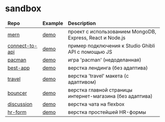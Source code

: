 # sandbox

<table>
  <thead>
    <tr>
      <td><b>Repo</b></td>
      <td><b>Example</b></td>
      <td><b>Description</b></td>
    </tr>
  </thead>
  <tbody>
    <tr>
      <td><a href="https://github.com/yurifyodorov/mern">mern</a></td>
      <td><a href="https://mern-start-template.herokuapp.com/">demo</a></td>
      <td>проект с использованием MongoDB, Express, React и Node.js</td>
    </tr>
    <tr>
      <td><a href="https://github.com/yurifyodorov/sandbox/tree/master/connect-to-api">connect-to-api</a></td>
      <td><a href="https://yurifyodorov.github.io/sandbox/connect-to-api/">demo</a></td>
      <td>пример подключения к Studio Ghibli API с помощью JS</td>
    </tr>
     <tr>
      <td><a href="https://github.com/yurifyodorov/sandbox/tree/master/pacman">pacman</a></td>
      <td><a href="https://yurifyodorov.github.io/sandbox/pacman/">demo</a></td>
      <td>игра 'pacman' (недоделанная)</td>
    </tr>
    <tr>
      <td><a href="https://github.com/yurifyodorov/sandbox/tree/master/best-app">best-app</a></td>
      <td><a href="https://yurifyodorov.github.io/sandbox/best-app/">demo</a></td>
      <td>верстка лендинга (без адаптива)</td>
    </tr>
    <tr>
      <td><a href="https://github.com/yurifyodorov/sandbox/tree/master/travel">travel</a></td>
      <td><a href="https://yurifyodorov.github.io/sandbox/travel/">demo</a></td>
      <td>верстка 'travel' макета (с адаптивом)</td>
    </tr>
    <tr>
      <td><a href="https://github.com/yurifyodorov/sandbox/tree/master/bouncer">bouncer</a></td>
      <td><a href="https://yurifyodorov.github.io/sandbox/bouncer/">demo</a></td>
      <td>верстка главной страницы интернет-магазина (без адаптива)</td>
    </tr>
    <tr>
      <td><a href="https://github.com/yurifyodorov/sandbox/tree/master/discussion">discussion</a></td>
      <td><a href="https://yurifyodorov.github.io/sandbox/discussion/">demo</a></td>
      <td>верстка чата на flexbox</td>
    </tr>
    <tr>
      <td><a href="https://github.com/yurifyodorov/sandbox/tree/master/hr-form">hr-form</a></td>
      <td><a href="https://yurifyodorov.github.io/sandbox/hr-form/">demo</a></td>
      <td>верстка простейшей HR-формы</td>
    </tr>
  </tbody>
</table>

